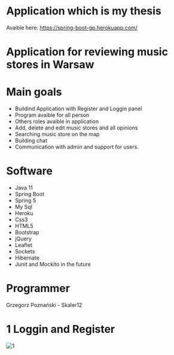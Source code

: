 # Application which is my thesis
Avaible here: https://spring-boot-gp.herokuapp.com/
# Application for reviewing music stores in Warsaw

# Main goals 
- Buildind Application with Register and Loggin panel 
- Program avaible for all person
- Others roles avaible in application
- Add, delete and edit music stores and all opinions
- Searching music store on the map 
- Building chat 
- Communication with admin and support for users. 

# Software 
- Java 11
- Spring Boot
- Spring 5
- My Sql
- Heroku
- Css3
- HTML5
- Bootstrap
- jQuery
- Leaflet
- Sockets
- Hibernate
- Junit and Mockito in the future

# Programmer
Grzegorz Poznański - Skaler12

# 1 Loggin and Register
![1](https://user-images.githubusercontent.com/57706581/84178344-8612b780-aa84-11ea-83ba-ccd225be5ccd.PNG)
